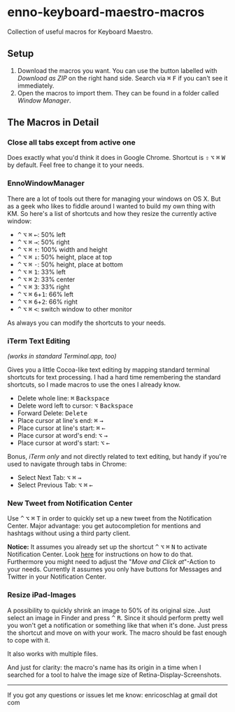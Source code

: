 enno-keyboard-maestro-macros
============================

Collection of useful macros for Keyboard Maestro.

Setup
-----

1. Download the macros you want. You can use the button labelled with *Download as ZIP* on the right hand side. Search via <kbd>⌘</kbd> <kbd>F</kbd> if you can't see it immediately.
2. Open the macros to import them. They can be found in a folder called *Window Manager*.

The Macros in Detail
--------------------

### Close all tabs except from active one

Does exactly what you'd think it does in Google Chrome. Shortcut is <kbd>⇧</kbd> <kbd>⌥</kbd> <kbd>⌘</kbd> <kbd>W</kbd> by default. Feel free to change it to your needs.

### EnnoWindowManager

There are a lot of tools out there for managing your windows on OS X. But as a geek who likes to fiddle around I wanted to build my own thing with KM. So here's a list of shortcuts and how they resize the currently active window:

- <kbd>^</kbd> <kbd>⌥</kbd> <kbd>⌘</kbd> <kbd>←</kbd>: 50% left
- <kbd>^</kbd> <kbd>⌥</kbd> <kbd>⌘</kbd> <kbd>→</kbd>: 50% right
- <kbd>^</kbd> <kbd>⌥</kbd> <kbd>⌘</kbd> <kbd>↑</kbd>: 100% width and height
- <kbd>^</kbd> <kbd>⌥</kbd> <kbd>⌘</kbd> <kbd>↓</kbd>: 50% height, place at top
- <kbd>^</kbd> <kbd>⌥</kbd> <kbd>⌘</kbd> <kbd>-</kbd>: 50% height, place at bottom
- <kbd>^</kbd> <kbd>⌥</kbd> <kbd>⌘</kbd> <kbd>1</kbd>: 33% left
- <kbd>^</kbd> <kbd>⌥</kbd> <kbd>⌘</kbd> <kbd>2</kbd>: 33% center
- <kbd>^</kbd> <kbd>⌥</kbd> <kbd>⌘</kbd> <kbd>3</kbd>: 33% right
- <kbd>^</kbd> <kbd>⌥</kbd> <kbd>⌘</kbd> <kbd>6</kbd>+<kbd>1</kbd>: 66% left
- <kbd>^</kbd> <kbd>⌥</kbd> <kbd>⌘</kbd> <kbd>6</kbd>+<kbd>2</kbd>: 66% right
- <kbd>^</kbd> <kbd>⌥</kbd> <kbd>⌘</kbd> <kbd><</kbd>: switch window to other monitor

As always you can modify the shortcuts to your needs.

### iTerm Text Editing

*(works in standard Terminal.app, too)*

Gives you a little Cocoa-like text editing by mapping standard terminal shortcuts for text processing. I had a hard time remembering the standard shortcuts, so I made macros to use the ones I already know. 

- Delete whole line: <kbd>⌘</kbd> <kbd>Backspace</kbd>
- Delete word left to cursor: <kbd>⌥</kbd> <kbd>Backspace</kbd>
- Forward Delete: <kbd>Delete</kbd>
- Place cursor at line's end: <kbd>⌘</kbd> <kbd>→</kbd>
- Place cursor at line's start: <kbd>⌘</kbd> <kbd>←</kbd>
- Place cursor at word's end: <kbd>⌥</kbd> <kbd>→</kbd>
- Place cursor at word's start: <kbd>⌥</kbd> <kbd>←</kbd>

Bonus, *iTerm only* and not directly related to text editing, but handy if you're used to navigate through tabs in Chrome:

- Select Next Tab: <kbd>⌥</kbd> <kbd>⌘</kbd> <kbd>→</kbd>
- Select Previous Tab: <kbd>⌥</kbd> <kbd>⌘</kbd> <kbd>←</kbd>

### New Tweet from Notification Center

Use <kbd>^</kbd> <kbd>⌥</kbd> <kbd>⌘</kbd> <kbd>T</kbd> in order to quickly set up a new tweet from the Notification Center. Major advantage: you get autocompletion for mentions and hashtags without using a third party client.

**Notice:** It assumes you already set up the shortcut <kbd>^</kbd> <kbd>⌥</kbd> <kbd>⌘</kbd> <kbd>N</kbd> to activate Notification Center. Look [here](http://osxdaily.com/2012/08/05/open-notification-center-with-keyboard-shortcut-os-x/ "Open Notification Center with a Keyboard Shortcut in OS X Mountain Lion") for instructions on how to do that.  
Furthermore you might need to adjust the "*Move and Click at*"-Action to your needs. Currently it assumes you only have buttons for Messages and Twitter in your Notification Center.

### Resize iPad-Images

A possibility to quickly shrink an image to 50% of its original size. Just select an image in Finder and press <kbd>^</kbd> <kbd>R</kbd>. Since it should perform pretty well you won't get a notification or something like that when it's done. Just press the shortcut and move on with your work. The macro should be fast enough to cope with it.

It also works with multiple files.

And just for clarity: the macro's name has its origin in a time when I searched for a tool to halve the image size of Retina-Display-Screenshots.

---

If you got any questions or issues let me know: enricoschlag at gmail dot com